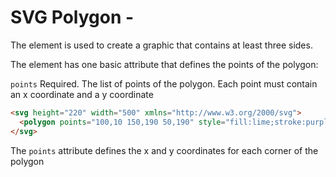 # SVG Polygon - <polygon>

The <polygon> element is used to create a graphic that contains at least three sides.

The <polygon> element has one basic attribute that defines the points of the polygon:

`points`	Required. The list of points of the polygon. Each point must contain an x coordinate and a y coordinate

```html
<svg height="220" width="500" xmlns="http://www.w3.org/2000/svg">
  <polygon points="100,10 150,190 50,190" style="fill:lime;stroke:purple;stroke-width:3" />
</svg>
```

The `points` attribute defines the x and y coordinates for each corner of the polygon

